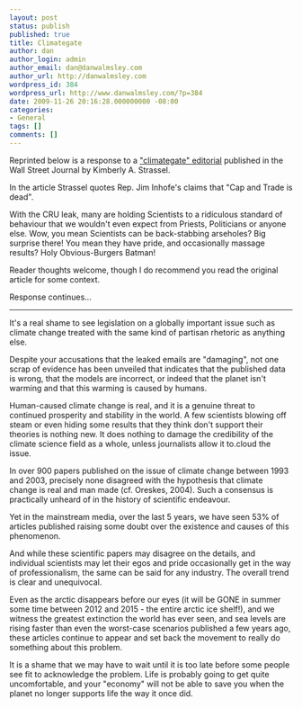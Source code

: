 ```yaml
---
layout: post
status: publish
published: true
title: Climategate
author: dan
author_login: admin
author_email: dan@danwalmsley.com
author_url: http://danwalmsley.com
wordpress_id: 384
wordpress_url: http://www.danwalmsley.com/?p=384
date: 2009-11-26 20:16:28.000000000 -08:00
categories:
- General
tags: []
comments: []
---
```

Reprinted below is a response to a <a href="http://online.wsj.com/article/SB10001424052748703499404574558070997168360.html#articleTabs%3Darticle">"climategate" editorial</a> published in the Wall Street Journal by Kimberly A. Strassel.

In the article Strassel quotes Rep. Jim Inhofe's claims that "Cap and Trade is dead".

With the CRU leak, many are holding Scientists to a ridiculous standard of behaviour that we wouldn't even expect from Priests, Politicians or anyone else. Wow, you mean Scientists can be back-stabbing arseholes? Big surprise there! You mean they have pride, and occasionally massage results? Holy Obvious-Burgers Batman!

Reader thoughts welcome, though I do recommend you read the original article for some context.

Response continues...

<hr />It's a real shame to see legislation on a globally important issue such as climate change treated with the same kind of partisan rhetoric as anything else.

Despite your accusations that the leaked emails are "damaging", not one scrap of evidence has been unveiled that indicates that the published data is wrong, that the models are incorrect, or indeed that the planet isn't warming and that this warming is caused by humans.

Human-caused climate change is real, and it is a genuine threat to continued prosperity and stability in the world. A few scientists blowing off steam or even hiding some results that they think don't support their theories is nothing new. It does nothing to damage the credibility of the climate science field as a whole, unless journalists allow it to.cloud the issue.

In over 900 papers published on the issue of climate change between 1993 and 2003, precisely none disagreed with the hypothesis that climate change is real and man made (cf. Oreskes, 2004). Such a consensus is practically unheard of in the history of scientific endeavour.

Yet in the mainstream media, over the last 5 years, we have seen 53% of articles published raising some doubt over the existence and causes of this phenomenon.

And while these scientific papers may disagree on the details, and individual scientists may let their egos and pride occasionally get in the way of professionalism, the same can be said for any industry. The overall trend is clear and unequivocal.

Even as the arctic disappears before our eyes (it will be GONE in summer some time between 2012 and 2015 - the entire arctic ice shelf!), and we witness the greatest extinction the world has ever seen, and sea levels are rising faster than even the worst-case scenarios published a few years ago, these articles continue to appear and set back the movement to really do something about this problem.

It is a shame that we may have to wait until it is too late before some people see fit to acknowledge the problem. Life is probably going to get quite uncomfortable, and your "economy" will not be able to save you when the planet no longer supports life the way it once did.
